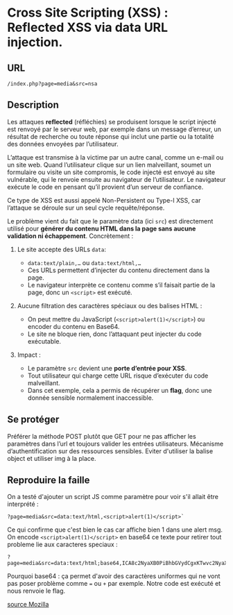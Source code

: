# Cross Site Scripting (XSS) : Reflected XSS via data URL injection.


## URL

`/index.php?page=media&src=nsa`

## Description

Les attaques **reflected** (réfléchies) se produisent lorsque le script injecté est renvoyé par le serveur web, par exemple dans un message d’erreur, un résultat de recherche ou toute réponse qui inclut une partie ou la totalité des données envoyées par l’utilisateur.

L’attaque est transmise à la victime par un autre canal, comme un e-mail ou un site web. Quand l’utilisateur clique sur un lien malveillant, soumet un formulaire ou visite un site compromis, le code injecté est envoyé au site vulnérable, qui le renvoie ensuite au navigateur de l’utilisateur. Le navigateur exécute le code en pensant qu’il provient d’un serveur de confiance.

Ce type de XSS est aussi appelé Non-Persistent ou Type-I XSS, car l’attaque se déroule sur un seul cycle requête/réponse.

Le problème vient du fait que le paramètre data (ici `src`) est directement utilisé pour **générer du contenu HTML dans la page sans aucune validation ni échappement**. Concrètement :

1. Le site accepte des URLs `data`:
	- `data:text/plain,…` ou `data:text/html,…`
	- Ces URLs permettent d’injecter du contenu directement dans la page.
	- Le navigateur interprète ce contenu comme s’il faisait partie de la page, donc un `<script>` est exécuté.

2. Aucune filtration des caractères spéciaux ou des balises HTML :
	- On peut mettre du JavaScript (`<script>alert(1)</script>`) ou encoder du contenu en Base64.
	- Le site ne bloque rien, donc l’attaquant peut injecter du code exécutable.

3. Impact :
	- Le paramètre `src` devient une **porte d’entrée pour XSS**.
	- Tout utilisateur qui charge cette URL risque d’exécuter du code malveillant.
	- Dans cet exemple, cela a permis de récupérer un **flag**, donc une donnée sensible normalement inaccessible.

## Se protéger

Préférer la méthode POST plutôt que GET pour ne pas afficher les paramètres dans l’url et toujours valider les entrées utilisateurs. Mécanisme d’authentification sur des ressources sensibles. Eviter d'utiliser la balise object et utiliser img à la place.

## Reproduire la faille

On a testé d'ajouter un script JS comme paramètre pour voir s'il allait être interprété : 
```
?page=media&src=data:text/html,<script>alert(1)</script>`
```
Ce qui confirme que c'est bien le cas car affiche bien 1 dans une alert msg. </br>
On encode `<script>alert(1)</script>` en base64 ce texte pour retirer tout probleme lie aux caracteres speciaux :
```
?page=media&src=data:text/html;base64,ICA8c2NyaXB0PiBhbGVydCgxKTwvc2NyaXB0PiAg
```
Pourquoi base64 : ça permet d'avoir des caractères uniformes qui ne vont pas poser problème comme `=` ou `+` par exemple.
Notre code est exécuté et nous renvoie le flag.

[source Mozilla](https://developer.mozilla.org/fr/docs/web/http/basics_of_http/data_urls)
